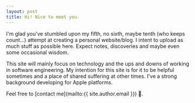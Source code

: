 ```yaml
---
layout: post
title: Hi! Nice to meet you.
---
```

I'm glad you've stumbled upon my fifth, no sixth, maybe tenth (who keeps count…) attempt at creating a personal website/blog.
I intent to upload as much stuff as possible here. Expect notes, discoveries and maybe even some occasional wisdom.

This site will mainly focus on technology and the ups and downs of working in software engineering. 
My intention for this site is for it to be helpful sometimes and a place of shared suffering at other times. I've a strong background developing for Apple platforms.

Feel free to [contact me](mailto:{{ site.author.email }}) 📧.